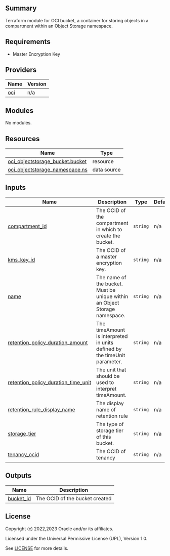 ## Summary
Terraform module for OCI bucket, a container for storing objects in a compartment
within an Object Storage namespace.

## Requirements

* Master Encryption Key

## Providers

| Name | Version |
|------|---------|
| <a name="provider_oci"></a> [oci](#provider\_oci) | n/a |

## Modules

No modules.

## Resources

| Name | Type |
|------|------|
| [oci_objectstorage_bucket.bucket](https://registry.terraform.io/providers/oracle/oci/latest/docs/resources/objectstorage_bucket) | resource |
| [oci_objectstorage_namespace.ns](https://registry.terraform.io/providers/oracle/oci/latest/docs/data-sources/objectstorage_namespace) | data source |

## Inputs

| Name | Description | Type | Default | Required |
|------|-------------|------|---------|:--------:|
| <a name="input_compartment_id"></a> [compartment\_id](#input\_compartment\_id) | The OCID of the compartment in which to create the bucket. | `string` | n/a | yes |
| <a name="input_kms_key_id"></a> [kms\_key\_id](#input\_kms\_key\_id) | The OCID of a master encryption key. | `string` | n/a | yes |
| <a name="input_name"></a> [name](#input\_name) | The name of the bucket. Must be unique within an Object Storage namespace. | `string` | n/a | yes |
| <a name="input_retention_policy_duration_amount"></a> [retention\_policy\_duration\_amount](#input\_retention\_policy\_duration\_amount) | The timeAmount is interpreted in units defined by the timeUnit parameter. | `string` | n/a | yes |
| <a name="input_retention_policy_duration_time_unit"></a> [retention\_policy\_duration\_time\_unit](#input\_retention\_policy\_duration\_time\_unit) | The unit that should be used to interpret timeAmount. | `string` | n/a | yes |
| <a name="input_retention_rule_display_name"></a> [retention\_rule\_display\_name](#input\_retention\_rule\_display\_name) | The display name of retention rule | `string` | n/a | yes |
| <a name="input_storage_tier"></a> [storage\_tier](#input\_storage\_tier) | The type of storage tier of this bucket. | `string` | n/a | yes |
| <a name="input_tenancy_ocid"></a> [tenancy\_ocid](#input\_tenancy\_ocid) | The OCID of tenancy | `string` | n/a | yes |

## Outputs

| Name | Description |
|------|-------------|
| <a name="output_bucket_id"></a> [bucket\_id](#output\_bucket\_id) | The OCID of the bucket created |

## License

Copyright (c) 2022,2023 Oracle and/or its affiliates.

Licensed under the Universal Permissive License (UPL), Version 1.0.

See [LICENSE](../../LICENSE) for more details.